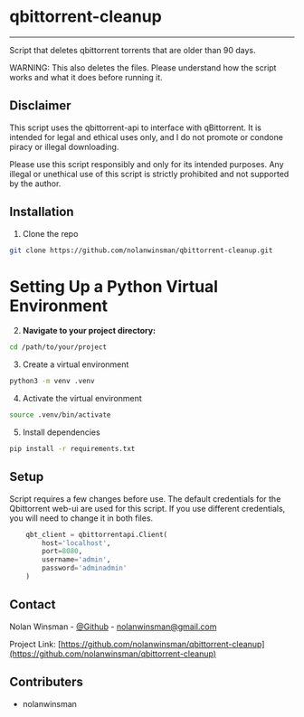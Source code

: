 # qbittorrent-cleanup

---

Script that deletes qbittorrent torrents that are older than 90 days.

WARNING: This also deletes the files. Please understand how the script works and what it does before running it.

## Disclaimer

This script uses the qbittorrent-api to interface with qBittorrent. It is intended for legal and ethical uses only, and I do not promote or condone piracy or illegal downloading.

Please use this script responsibly and only for its intended purposes. Any illegal or unethical use of this script is strictly prohibited and not supported by the author.

## Installation

1. Clone the repo

```sh
git clone https://github.com/nolanwinsman/qbittorrent-cleanup.git
```

# Setting Up a Python Virtual Environment

2. **Navigate to your project directory:**

```sh
cd /path/to/your/project
```

3. Create a virtual environment

```sh
python3 -m venv .venv
```

4. Activate the virtual environment

```sh
source .venv/bin/activate
```

5. Install dependencies

```sh
pip install -r requirements.txt
```

## Setup

Script requires a few changes before use. The default credentials for the Qbittorrent web-ui are used for this script. If you use different credentials, you will need to change it in both files.

```py
    qbt_client = qbittorrentapi.Client(
        host='localhost',
        port=8080,
        username='admin',
        password='adminadmin'
    )
```

## Contact

Nolan Winsman - [@Github](https://github.com/nolanwinsman) - nolanwinsman@gmail.com

Project Link: [https://github.com/nolanwinsman/qbittorrent-cleanup](https://github.com/nolanwinsman/qbittorrent-cleanup)

## Contributers

- nolanwinsman
